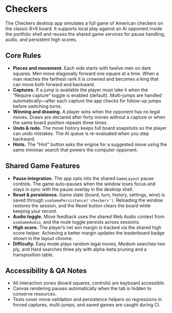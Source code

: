 # Checkers

The Checkers desktop app simulates a full game of American checkers on the
classic 8×8 board. It supports local play against an AI opponent inside the
portfolio shell and reuses the shared game services for pause handling, audio,
and persistent high scores.

## Core Rules

- **Pieces and movement.** Each side starts with twelve men on dark squares.
  Men move diagonally forward one square at a time. When a man reaches the
  farthest rank it is crowned and becomes a king that can move both forward and
  backward.
- **Captures.** If a jump is available the player must take it when the
  “Require capture” toggle is enabled (default). Multi-jumps are handled
  automatically—after each capture the app checks for follow-up jumps before
  switching turns.
- **Winning and drawing.** A player wins when the opponent has no legal moves.
  Draws are declared after forty moves without a capture or when the same board
  position repeats three times.
- **Undo & redo.** The move history keeps full board snapshots so the player can
  undo mistakes. The AI queue is re-evaluated when you step backward.
- **Hints.** The “Hint” button asks the engine for a suggested move using the
  same minimax search that powers the computer opponent.

## Shared Game Features

- **Pause integration.** The app opts into the shared `GameLayout` pause
  controls. The game auto-pauses when the window loses focus and stays in sync
  with the pause overlay in the desktop shell.
- **Reset & persistence.** Game state (board, turn, history, settings, wins) is
  saved through `useGamePersistence('checkers')`. Reloading the window restores
  the session, and the Reset button clears the board while keeping your record.
- **Audio toggle.** Move feedback uses the shared Web Audio context from
  `useGameAudio`, and the mute toggle persists across sessions.
- **High score.** The player’s net win margin is tracked via the shared high
  score helper. Achieving a better margin updates the leaderboard badge shown in
  the layout chrome.
- **Difficulty.** Easy mode plays random legal moves, Medium searches two ply,
  and Hard searches three ply with alpha-beta pruning and a transposition table.

## Accessibility & QA Notes

- All interaction zones (board squares, controls) are keyboard accessible.
- Canvas rendering pauses automatically when the tab is hidden to conserve
  resources.
- Tests cover move validation and persistence helpers so regressions in forced
  captures, multi-jumps, and saved games are caught during CI.
